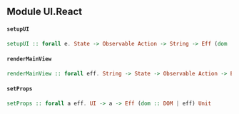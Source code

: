## Module UI.React

#### `setupUI`

``` purescript
setupUI :: forall e. State -> Observable Action -> String -> Eff (dom :: DOM | e) (Observable State)
```

#### `renderMainView`

``` purescript
renderMainView :: forall eff. String -> State -> Observable Action -> Eff (dom :: DOM | eff) UI
```

#### `setProps`

``` purescript
setProps :: forall a eff. UI -> a -> Eff (dom :: DOM | eff) Unit
```



